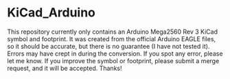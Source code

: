# KiCad_Arduino

This repository currently only contains an Arduino Mega2560 Rev 3 KiCad symbol and footprint.
It was created from the official Arduino EAGLE files, so it should be accurate, but there is no guarantee (I have not tested it).
Errors may have crept in during the conversion. If you spot any error, please let me know. If you improve the symbol or footprint, please submit a merge request, and it will be accepted. Thanks!

